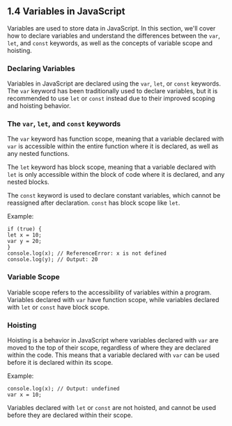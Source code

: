 ## 1.4 Variables in JavaScript

Variables are used to store data in JavaScript. In this section, we'll cover how to declare variables and understand the differences between the `var`, `let`, and `const` keywords, as well as the concepts of variable scope and hoisting.

### Declaring Variables

Variables in JavaScript are declared using the `var`, `let`, or `const` keywords. The `var` keyword has been traditionally used to declare variables, but it is recommended to use `let` or `const` instead due to their improved scoping and hoisting behavior.

### The `var`, `let`, and `const` keywords

The `var` keyword has function scope, meaning that a variable declared with `var` is accessible within the entire function where it is declared, as well as any nested functions.

The `let` keyword has block scope, meaning that a variable declared with `let` is only accessible within the block of code where it is declared, and any nested blocks.

The `const` keyword is used to declare constant variables, which cannot be reassigned after declaration. `const` has block scope like `let`.

Example:

    if (true) {
    let x = 10;
    var y = 20;
    }
    console.log(x); // ReferenceError: x is not defined
    console.log(y); // Output: 20

### Variable Scope

Variable scope refers to the accessibility of variables within a program. Variables declared with `var` have function scope, while variables declared with `let` or `const` have block scope.

### Hoisting

Hoisting is a behavior in JavaScript where variables declared with `var` are moved to the top of their scope, regardless of where they are declared within the code. This means that a variable declared with `var` can be used before it is declared within its scope.

Example:

    console.log(x); // Output: undefined
    var x = 10;


Variables declared with `let` or `const` are not hoisted, and cannot be used before they are declared within their scope.
